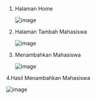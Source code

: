 1. Halaman Home

   ![image](https://github.com/user-attachments/assets/8de60c05-8ff0-4dc7-9e3a-404200fcbbec)





2. Halaman Tambah Mahasiswa

   ![image](https://github.com/user-attachments/assets/266a07e7-7acc-40b5-a460-ef5c83a76a12)






3. Menambahkan Mahasiswa

   ![image](https://github.com/user-attachments/assets/28e762f1-3769-4e16-a986-9c461b458c92)





4.Hasil Menambahkan Mahasiswa

![image](https://github.com/user-attachments/assets/6eeba77b-4e31-41dd-9f28-e32246c7bd68)
